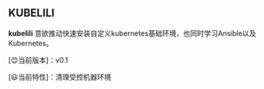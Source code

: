 ## KUBELILI



**kubelili**  意欲推动快速安装自定义kubernetes基础环境，也同时学习Ansible以及Kubernetes。

[:blush:当前版本]：v0.1

[:smiley:当前特性]：清理受控机器环境 
